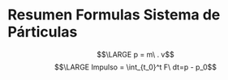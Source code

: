 # Resumen Formulas Sistema de Párticulas
$$\LARGE p = m\ . v$$
$$\LARGE Impulso = \int_{t_0}^t F\  dt=p - p_0$$
